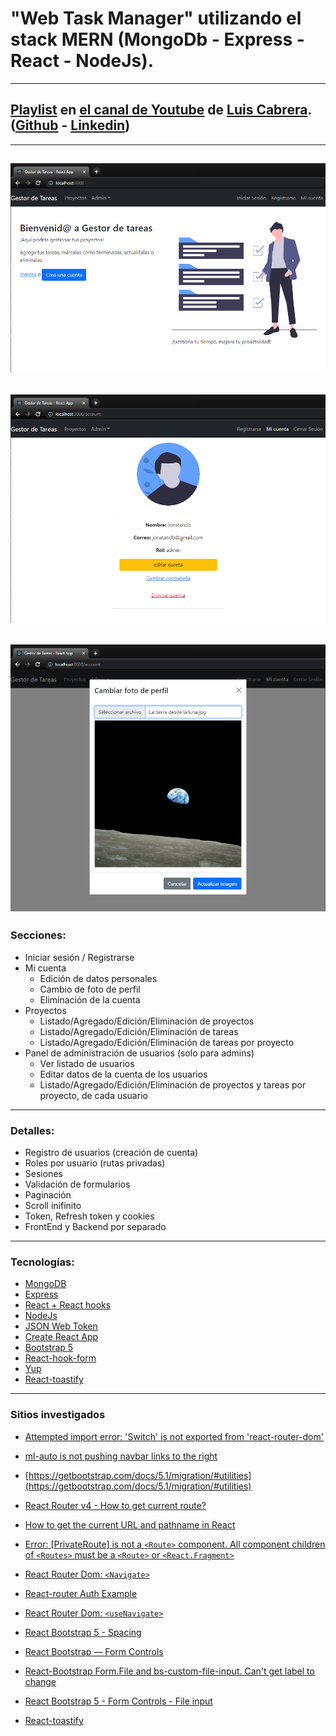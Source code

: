# "Web Task Manager" utilizando el stack MERN (MongoDb - Express - React - NodeJs).

---

## [Playlist](https://www.youtube.com/playlist?list=PLdcAPGja1uw0LSn7kx-Plj76x8UZZLgz9) en [el canal de Youtube](https://www.youtube.com/c/LuisCabrera/videos) de [Luis Cabrera](https://luismiguelcabrera.github.io/#). ([Github](https://github.com/luismcabrera/simple-mern-app-with-authentication-client) - [Linkedin](https://www.linkedin.com/in/cabrera-luis/))

---

## ![Gestor de tareas -> Inicio](Screenshot.png?raw=true 'Gestor de tareas -> Inicio')

## ![Gestor de tareas -> Cuenta](Screenshot_account.png?raw=true 'Gestor de tareas -> Cuenta')

## ![Gestor de tareas -> Cuenta -> Cambiar foto de perfil](Screenshot_account_02.png?raw=true 'Gestor de tareas -> Cuenta -> Cambiar foto de perfil')

### Secciones:

- Iniciar sesión / Registrarse
- Mi cuenta
  - Edición de datos personales
  - Cambio de foto de perfil
  - Eliminación de la cuenta
- Proyectos
  - Listado/Agregado/Edición/Eliminación de proyectos
  - Listado/Agregado/Edición/Eliminación de tareas
  - Listado/Agregado/Edición/Eliminación de tareas por proyecto
- Panel de administración de usuarios (solo para admins)
  - Ver listado de usuarios
  - Editar datos de la cuenta de los usuarios
  - Listado/Agregado/Edición/Eliminación de proyectos y tareas por proyecto, de cada usuario

---

### Detalles:

- Registro de usuarios (creación de cuenta)
- Roles por usuario (rutas privadas)
- Sesiones
- Validación de formularios
- Paginación
- Scroll inifinito
- Token, Refresh token y cookies
- FrontEnd y Backend por separado

---

### Tecnologías:

- [MongoDB](https://www.mongodb.com/es)
- [Express](https://expressjs.com/es/)
- [React + React hooks](https://es.reactjs.org/)
- [NodeJs](https://nodejs.org/es/)
- [JSON Web Token](https://jwt.io/)
- [Create React App](https://create-react-app.dev/)
- [Bootstrap 5](https://getbootstrap.com/docs/5.1/getting-started/introduction/)
- [React-hook-form](https://react-hook-form.com/)
- [Yup](https://github.com/jquense/yup)
- [React-toastify](https://fkhadra.github.io/react-toastify/introduction)

---

### Sitios investigados

- [Attempted import error: 'Switch' is not exported from 'react-router-dom'](https://stackoverflow.com/questions/63124161/attempted-import-error-switch-is-not-exported-from-react-router-dom)

- [ml-auto is not pushing navbar links to the right](https://stackoverflow.com/questions/49022773/ml-auto-is-not-pushing-navbar-links-to-the-right)

- [https://getbootstrap.com/docs/5.1/migration/#utilities](https://getbootstrap.com/docs/5.1/migration/#utilities)

- [React Router v4 - How to get current route?](https://stackoverflow.com/questions/42253277/react-router-v4-how-to-get-current-route)

- [How to get the current URL and pathname in React](https://surajsharma.net/blog/current-url-in-react)

- [Error: [PrivateRoute] is not a `<Route>` component. All component children of `<Routes>` must be a `<Route>` or `<React.Fragment>`](https://stackoverflow.com/questions/69864165/error-privateroute-is-not-a-route-component-all-component-children-of-rou)

- [React Router Dom: `<Navigate>`](https://reactrouter.com/docs/en/v6/api#navigate)

- [React-router Auth Example](https://stackblitz.com/github/remix-run/react-router/tree/main/examples/auth?file=src/App.tsx)

- [React Router Dom: `<useNavigate>`](https://reactrouter.com/docs/en/v6/api#usenavigate)

- [React Bootstrap 5 - Spacing](https://mdbootstrap.com/docs/b5/react/utilities/spacing/)

- [React Bootstrap — Form Controls](https://blog.devgenius.io/react-bootstrap-form-controls-f073ed4e8b75)

- [React-Bootstrap Form.File and bs-custom-file-input. Can't get label to change](https://stackoverflow.com/questions/64076013/react-bootstrap-form-file-and-bs-custom-file-input-cant-get-label-to-change)

- [React Bootstrap 5 - Form Controls - File input](https://react-bootstrap.github.io/forms/form-control/#file-input)

- [React-toastify](https://fkhadra.github.io/react-toastify/introduction/)
